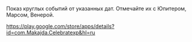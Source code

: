 Показ круглых событий от указанных дат. Отмечайте их с Юпитером, Марсом, Венерой.

https://play.google.com/store/apps/details?id=com.Makajda.Celebratexp&hl=ru
